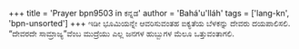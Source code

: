 +++
title = 'Prayer bpn9503 in ಕನ್ನಡ'
author = 'Bahá'u'lláh'
tags = ['lang-kn', 'bpn-unsorted']
+++
ಇಡೀ ಭೂಮಿಯನ್ನೇ ಆವರಿಸುವಂತಹ ಐಕ್ಯತೆಯ ಬೆಳಕನ್ನು ದೇವರು ದಯಪಾಲಿಸಲಿ.  “ದೇವರದೇ ಸಾಮ್ರಾಜ್ಯ”ವೆಂಬ ಮುದ್ರೆಯು ಎಲ್ಲ ಜನಗಳ ಹುಬ್ಬುಗಳ ಮೆಲೂ ಒತ್ತುವಂತಾಗಲಿ.
